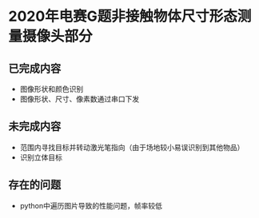 # 2020年电赛G题非接触物体尺寸形态测量摄像头部分

## 已完成内容

* 图像形状和颜色识别
* 图像形状、尺寸、像素数通过串口下发

## 未完成内容

* 范围内寻找目标并转动激光笔指向（由于场地较小易误识别到其他物品）
* 识别立体目标

## 存在的问题

* python中遍历图片导致的性能问题，帧率较低